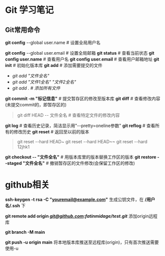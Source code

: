 # Git 学习笔记
## Git常用命令
**git config** --global user.name  # 设置全局用户名

**git config** --global user.email # 设置全局邮箱
**git status** # 查看当前状态
**git config user.name** # 查看用户名
**git config user.email** # 查看用户邮箱地址
**git init** # 初始化版本库
**git add** # 添加需要提交的文件
- *git add "文件全名"*
- *git add "文件1全名" "文件2全名"*
- *git add . # 添加所有文件*

**git commit -m "标记信息"** # 提交暂存区的修改至版本库
**git diff** # 查看修改内容(未提交commit的，即暂存区的)
>git diff HEAD -- 文件全名 # 查看特定文件的修改内容

**git log** # 查看历史记录，简洁显示用"--pretty=oneline参数"
**git reflog** # 查看所有的修改历史
**git reset** # 返回至以前的版本
> git reset --hard HEAD~
> git reset --hard HEAD~~
> git reset --hard 12jhk1

**git checkout -- "文件全名"** # 用版本库里的版本替换工作区的版本
**git restore --staged "文件全名"** # 撤销暂存区的文件修改(会保留工作区的修改)

# github相关
**ssh-keygen -t rsa -C "youremail@example.com"**
生成公钥文件，在 **/用户名/.ssh** 下

**git remote add origin *git@github.com:fatinmidage/test.git***
添加origin远程库

**git branch -M main**

**git push -u origin main**
将本地版本库推送至远程库(origin)，只有首次推送需要使用-u